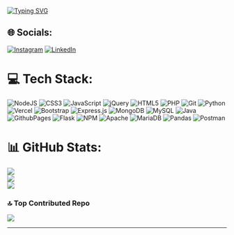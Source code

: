 <!--
# 💫 About Me:
🔭 **I’m currently working on:**  <br>Improving cloud-based solutions and implementing microservices architecture.<br><br>👯 **I’m looking to collaborate on:**  <br>Fullstack projects<br><br>🌱 **I’m currently learning:**  <br>Advanced AWS Services and GraphQL.<br><br>💬 **Ask me about:**  <br>JavaScript, React, Nextjs, Node.js, AWS, and any general software development questions.<br><br>⚡ **Fun fact:**  <br>I love creating content.
-->

[![Typing SVG](https://readme-typing-svg.demolab.com?font=Victor+Mono&size=22&duration=4500&pause=1000&color=FFFFFF&center=true&vCenter=tru&random=false&width=435&height=45&lines=Hello+%F0%9F%99%8B%F0%9F%8F%BB%E2%80%8D%E2%99%82%EF%B8%8F%2C+I'm+Sudipta+Singha)](https://git.io/typing-svg)


## 🌐 Socials:
[![Instagram](https://img.shields.io/badge/Instagram-%23E4405F.svg?logo=Instagram&logoColor=white)](https://instagram.com/sudipto_.s) [![LinkedIn](https://img.shields.io/badge/LinkedIn-%230077B5.svg?logo=linkedin&logoColor=white)](https://linkedin.com/in/sudipta-singha-850274272) 

# 💻 Tech Stack:
![NodeJS](https://img.shields.io/badge/node.js-339933?style=for-the-badge&logo=node.js&logoColor=white) ![CSS3](https://img.shields.io/badge/css3-%231572B6.svg?style=for-the-badge&logo=css3&logoColor=white) ![JavaScript](https://img.shields.io/badge/javascript-%23323330.svg?style=for-the-badge&logo=javascript&logoColor=%23F7DF1E) ![jQuery](https://img.shields.io/badge/jquery-%230769AD.svg?style=for-the-badge&logo=jquery&logoColor=white) ![HTML5](https://img.shields.io/badge/html5-%23E34F26.svg?style=for-the-badge&logo=html5&logoColor=white) ![PHP](https://img.shields.io/badge/php-%23777BB4.svg?style=for-the-badge&logo=php&logoColor=white) ![Git](https://img.shields.io/badge/git-%23F05032.svg?style=for-the-badge&logo=git&logoColor=white) ![Python](https://img.shields.io/badge/python-3776ab?style=for-the-badge&logo=python&logoColor=ffdd54) ![Vercel](https://img.shields.io/badge/vercel-%23000000.svg?style=for-the-badge&logo=vercel&logoColor=white) ![Bootstrap](https://img.shields.io/badge/bootstrap-7952b3.svg?style=for-the-badge&logo=bootstrap&logoColor=white) ![Express.js](https://img.shields.io/badge/express.js-%23404D59.svg?style=for-the-badge&logo=express&logoColor=%2361DAFB) ![MongoDB](https://img.shields.io/badge/MongoDB-47A248.svg?style=for-the-badge&logo=mongodb&logoColor=white) ![MySQL](https://img.shields.io/badge/mysql-4479A1.svg?style=for-the-badge&logo=mysql&logoColor=white) ![Java](https://img.shields.io/badge/java-F7DF13.svg?style=for-the-badge&logo=openjdk&logoColor=white) ![GithubPages](https://img.shields.io/badge/github%20pages-222222?style=for-the-badge&logo=github&logoColor=white) ![Flask](https://img.shields.io/badge/flask-000.svg?style=for-the-badge&logo=flask&logoColor=white) ![NPM](https://img.shields.io/badge/NPM-CB3837.svg?style=for-the-badge&logo=npm&logoColor=white) ![Apache](https://img.shields.io/badge/apache-D22128.svg?style=for-the-badge&logo=apache&logoColor=white) ![MariaDB](https://img.shields.io/badge/MariaDB-003545?style=for-the-badge&logo=mariadb&logoColor=white) ![Pandas](https://img.shields.io/badge/pandas-150458.svg?style=for-the-badge&logo=pandas&logoColor=white) ![Postman](https://img.shields.io/badge/postman-FF6C37?style=for-the-badge&logo=postman&logoColor=white) 
# 📊 GitHub Stats:
![](https://github-readme-stats.vercel.app/api?username=sudipta1254&theme=gruvbox&hide_border=true&include_all_commits=false&count_private=false)<br/>
![](https://github-readme-streak-stats.herokuapp.com/?user=sudipta1254&theme=gruvbox&hide_border=true)<br/>
![](https://github-readme-stats.vercel.app/api/top-langs/?username=sudipta1254&theme=gruvbox&hide_border=true&include_all_commits=false&count_private=false&layout=compact)

### 🔝 Top Contributed Repo
![](https://github-contributor-stats.vercel.app/api?username=sudipta1254&limit=5&theme=vue-dark&hide_border=true&combine_all_yearly_contributions=true)

---
<!--
[![](https://visitcount.itsvg.in/api?id=sudipta1254&color=0&icon=0)](https://visitcount.itsvg.in)
-->
